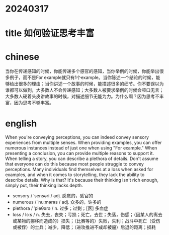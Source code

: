 
# 20240317

# title 如何验证思考丰富

# chinese 
当你在传递感知的时候，你能传递多个感官的感知，当你举例的时候，你能举出很多例子，而不是For example就只有1个example。当你陈述一个结论的时候，能够给出很多的理由；当你讲述一个故事的时候，能描述很多的细节。你不要误以为谁都可以做到，大多数人不会传递感知；大多数人被要求举例的时候会哑口无言；大多数人硬着头皮讲故事的时候，对描述细节无能为力。为什么啊？因为思考不丰富，因为思考不够丰富。

# english
When you're conveying perceptions, you can indeed convey sensory experiences from multiple senses. When providing examples, you can offer numerous instances instead of just one when using "For example." When presenting a conclusion, you can provide multiple reasons to support it. When telling a story, you can describe a plethora of details. Don't assume that everyone can do this because most people struggle to convey perceptions. Many individuals find themselves at a loss when asked for examples, and when it comes to storytelling, they lack the ability to describe details. Why is that? It's because their thinking isn't rich enough, simply put, their thinking lacks depth.

- sensory / ˈsensəri / adj.  感觉的，感官的
- numerous / ˈnuːmərəs / adj.  众多的，许多的
- plethora / ˈpleθərə / n.  过多；过剩；[医] 多血症
- loss / lɔːs / n.  失去，丧失；亏损；死亡，去世；失落，伤感；（因某人的离去或某物的挪移而造成的）损失；（比赛等的）失败，失利；战斗中死亡（受伤或被俘）的士兵；减少，降低；（进攻推进不成却被逼）后退的距离；损耗
